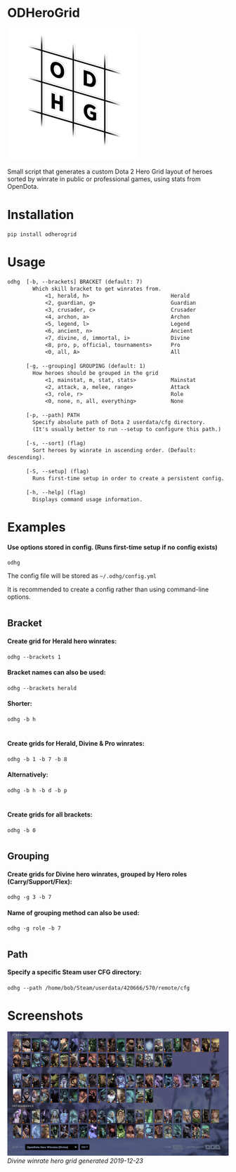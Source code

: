 # ODHeroGrid
![logo](logo.png)

Small script that generates a custom Dota 2 Hero Grid layout of heroes sorted 
by winrate in public or professional games, using stats from OpenDota.

# Installation
```
pip install odherogrid
```

# Usage
```
odhg  [-b, --brackets] BRACKET (default: 7)
        Which skill bracket to get winrates from.
            <1, herald, h>                          Herald
            <2, guardian, g>                        Guardian
            <3, crusader, c>                        Crusader
            <4, archon, a>                          Archon
            <5, legend, l>                          Legend
            <6, ancient, n>                         Ancient
            <7, divine, d, immortal, i>             Divine
            <8, pro, p, official, tournaments>      Pro
            <0, all, A>                             All

      [-g, --grouping] GROUPING (default: 1)
        How heroes should be grouped in the grid
            <1, mainstat, m, stat, stats>           Mainstat
            <2, attack, a, melee, range>            Attack
            <3, role, r>                            Role
            <0, none, n, all, everything>           None

      [-p, --path] PATH
        Specify absolute path of Dota 2 userdata/cfg directory.
        (It's usually better to run --setup to configure this path.)

      [-s, --sort] (flag)
        Sort heroes by winrate in ascending order. (Default: descending).

      [-S, --setup] (flag)
        Runs first-time setup in order to create a persistent config.

      [-h, --help] (flag)
        Displays command usage information.

```

# Examples


#### Use options stored in config. (Runs first-time setup if no config exists)
```
odhg
```
The config file will be stored as `~/.odhg/config.yml`

It is recommended to create a config rather than using command-line options.


#
## Bracket


#### Create grid for Herald hero winrates:
```
odhg --brackets 1
```


#### Bracket names can also be used:
```
odhg --brackets herald
```


#### Shorter:
```
odhg -b h
```


#
#### Create grids for Herald, Divine & Pro winrates:
```
odhg -b 1 -b 7 -b 8
```

#### Alternatively:
```
odhg -b h -b d -b p
```


#
#### Create grids for all brackets:
```
odhg -b 0
```


#
## Grouping


#### Create grids for Divine hero winrates, grouped by Hero roles (Carry/Support/Flex):
```
odhg -g 3 -b 7
```

#### Name of grouping method can also be used:
```
odhg -g role -b 7
```


#
## Path


#### Specify a specific Steam user CFG directory:
```
odhg --path /home/bob/Steam/userdata/420666/570/remote/cfg
```

# Screenshots

![Divine Winrates](screenshot.png)
_Divine winrate hero grid generated 2019-12-23_

